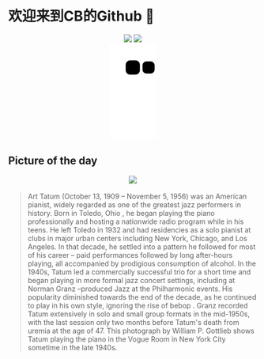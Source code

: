 
# 欢迎来到CB的Github 👋

<div align="center">
  <img height="137px" src="https://github-readme-stats.vercel.app/api?username=SuperCB&show_icons=true&theme=radical" />
  <img height="137px" src="https://github-readme-stats.vercel.app/api/top-langs/?username=SuperCB&hide_title=true&hide_border=true&layout=compact&langs_count=6&text_color=000&icon_color=fff" />
</div>


<div align="center">
    <img src="./contribution-snake/github-contribution-grid-snake.svg" />
</div>



## Picture of the day
<div align="center">
  <img width=400px src="https://upload.wikimedia.org/wikipedia/commons/thumb/e/ef/Art_Tatum%2C_Vogue_Room_1948_%28Gottlieb%29.jpg/525px-Art_Tatum%2C_Vogue_Room_1948_%28Gottlieb%29.jpg" />
</div>

>Art Tatum  (October 13, 1909 – November 5, 1956) was an American pianist, widely regarded as one of the greatest  jazz  performers in history. Born in  Toledo, Ohio , he began playing the piano professionally and hosting a nationwide radio program while in his teens. He left Toledo in 1932 and had residencies as a solo pianist at clubs in major urban centers including New York, Chicago, and Los Angeles. In that decade, he settled into a pattern he followed for most of his career – paid performances followed by long after-hours playing, all accompanied by prodigious consumption of alcohol. In the 1940s, Tatum led a commercially successful trio for a short time and began playing in more formal jazz concert settings, including at  Norman Granz –produced  Jazz at the Philharmonic  events. His popularity diminished towards the end of the decade, as he continued to play in his own style, ignoring the rise of  bebop . Granz recorded Tatum extensively in solo and small group formats in the mid-1950s, with the last session only two months before Tatum's death from  uremia  at the age of 47. This photograph by  William P. Gottlieb  shows Tatum playing the piano in the Vogue Room in New York City sometime in the late 1940s.


